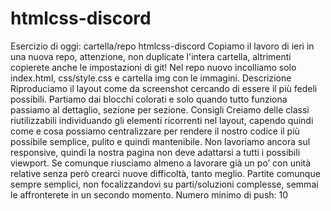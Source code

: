 # htmlcss-discord
Esercizio di oggi: cartella/repo htmlcss-discord
Copiamo il lavoro di ieri in una nuova repo, attenzione, non duplicate l'intera cartella, altrimenti copierete anche le impostazioni di git! Nel repo nuovo incolliamo solo index.html, css/style.css e cartella img con le immagini.
Descrizione
Riproduciamo il layout come da screenshot cercando di essere il più fedeli possibili. Partiamo dai blocchi colorati e solo quando tutto funziona passiamo al dettaglio, sezione per sezione.
Consigli
Creiamo delle classi riutilizzabili individuando gli elementi ricorrenti nel layout, capendo quindi come e cosa possiamo centralizzare per rendere il nostro codice il più possibile semplice, pulito e quindi mantenibile. Non lavoriamo ancora sul responsive, quindi la nostra pagina non deve adattarsi a tutti i possibili viewport. Se comunque riusciamo almeno a lavorare già un po’ con unità relative senza però crearci nuove difficoltà, tanto meglio. Partite comunque sempre semplici, non focalizzandovi su parti/soluzioni complesse, semmai le affronterete in un secondo momento.
Numero minimo di push: 10